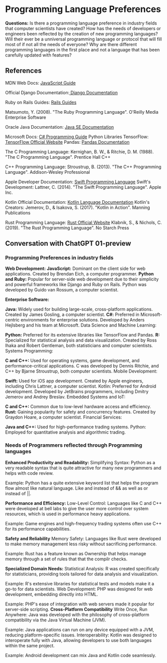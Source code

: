 # Programming Language Preferences

**Questions:** Is there a programming language preference in industry fields that computer scientists have created? How has the needs of developers or engineers been reflected by the creation of new programming languages? Will their ever be a unniversal programming language or protocol that will fill most of if not all the needs of everyone? Why are there different programming languages in the first place and not a language that has been carefully updated with features? 

## References
MDN Web Docs: [JavaScript Guide](https://developer.mozilla.org/en-US/docs/Web/JavaScript/Guide)

Official Django Documentation:[ Django Documentation](https://docs.djangoproject.com/en/5.1/)

Ruby on Rails Guides: [Rails Guides](https://guides.rubyonrails.org/)

Matsumoto, Y. (2008). "The Ruby Programming Language". O'Reilly Media
Enterprise Software

Oracle Java Documentation: [Java SE Documentation](https://docs.oracle.com/javase/8/docs/)

Microsoft Docs: [C# Programming Guide](https://learn.microsoft.com/en-us/dotnet/csharp/)
Python Libraries
TensorFlow: [TensorFlow Official Website](https://www.tensorflow.org/)
Pandas: [Pandas Documentation](https://pandas.pydata.org/docs/index.html)

The C Programming Language:
Kernighan, B. W., & Ritchie, D. M. (1988). "The C Programming Language". Prentice Hall
C++

C++ Programming Language:
Stroustrup, B. (2013). "The C++ Programming Language". Addison-Wesley Professional

Apple Developer Documentation: [Swift Programming Language](https://developer.apple.com/documentation/swift/)
Swift's Development:
Lattner, C. (2014). "The Swift Programming Language". Apple Inc.

Kotlin Official Documentation: [Kotlin Language Documentation](https://kotlinlang.org/docs/home.html)
Kotlin's Creators:
Jemerov, D., & Isakova, S. (2017). "Kotlin in Action". Manning Publications

Rust Programming Language: [Rust Official Website](https://www.rust-lang.org/)
Klabnik, S., & Nichols, C. (2019). "The Rust Programming Language". No Starch Press
## Conversation with ChatGPT 01-preview
### Programming Preferences in industry fields
**Web Development:**
**JavaScript:** Dominant on the client side for web applications. Created by Brendan Eich, a computer programmer.
**Python and Ruby:** Popular for server-side web development due to their simplicity and powerful frameworks like Django and Ruby on Rails. Python was developed by Guido van Rossum, a computer scientist.

**Enterprise Software:**

**Java:** Widely used for building large-scale, cross-platform applications. Created by James Gosling, a computer scientist.
**C#:** Preferred in Microsoft-centric environments for enterprise solutions. Developed by Anders Hejlsberg and his team at Microsoft.
Data Science and Machine Learning:

**Python:** Preferred for its extensive libraries like TensorFlow and Pandas.
**R:** Specialized for statistical analysis and data visualization. Created by Ross Ihaka and Robert Gentleman, both statisticians and computer scientists.
Systems Programming:

**C and C++:** Used for operating systems, game development, and performance-critical applications. C was developed by Dennis Ritchie, and C++ by Bjarne Stroustrup, both computer scientists.
Mobile Development:

**Swift:** Used for iOS app development. Created by Apple engineers, including Chris Lattner, a computer scientist.
Kotlin: Preferred for Android development. Developed by JetBrains programmers, including Dmitry Jemerov and Andrey Breslav.
Embedded Systems and IoT:

**C and C++:** Common due to low-level hardware access and efficiency.
**Rust:** Gaining popularity for safety and concurrency features. Created by Graydon Hoare, a computer scientist.
Financial Services:

**Java and C++:** Used for high-performance trading systems.
Python: Employed for quantitative analysis and algorithmic trading.
### Needs of Programmers reflected through Programming languages

**Enhanced Productivity and Readability:**
Simplifying Syntax: Python as a very readable syntax that is quite attractive for many new programmers and helps with code review.  

Example: Python has a quite extensive keyword list that helps the program flow almost like natural language. 
Like and instead of && as well as or instead of ||. 

**Performance and Efficiency:**
Low-Level Control: Languages like C and C++ were developed at bell labs to give the user more control over system resources, which is used in performance heavy applications.

Example: Game engines and high-frequency trading systems often use C++ for its performance capabilities.

**Safety and Reliability**
Memory Safety: Languages like Rust were developed to make memory management less risky without sacrificing performance.

Example: Rust has a feature known as Ownership that helps manage memory through a set of rules that that the compilr checks.  

**Specialized Domain Needs:**
Statistical Analysis: R was created specifically for statisticians, providing tools tailored for data analysis and visualization.

Example: R's extensive libraries for statistical tests and models make it a go-to for data scientists.
Web Development: PHP was designed for web development, embedding directly into HTML.

Example: PHP's ease of integration with web servers made it popular for server-side scripting.
**Cross-Platform Compatibility**
Write Once, Run Anywhere: Java was developed with the philosophy of cross-platform compatibility via the Java Virtual Machine (JVM).

Example: Java applications can run on any device equipped with a JVM, reducing platform-specific issues.
Interoperability: Kotlin was designed to interoperate fully with Java, allowing developers to use both languages within the same project.

Example: Android development can mix Java and Kotlin code seamlessly.
